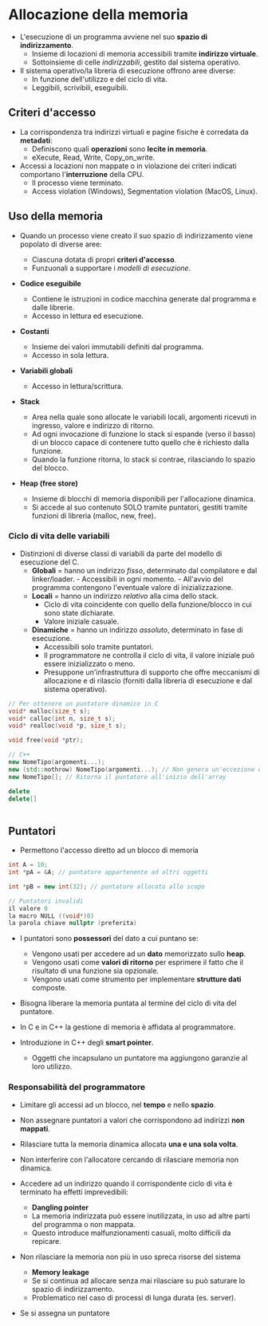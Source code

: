 # Allocazione della memoria
- L'esecuzione di un programma avviene nel suo **spazio di indirizzamento**.
	- Insieme di locazioni di memoria accessibili tramite **indirizzo virtuale**.
	- Sottoinsieme di celle *indirizzabili*, gestito dal sistema operativo.
- Il sistema operativo/la libreria di esecuzione offrono aree diverse:
	- In funzione dell'utilizzo e del ciclo di vita.
	- Leggibili, scrivibili, eseguibili.

## Criteri d'accesso
- La corrispondenza tra indirizzi virtuali e pagine fisiche è corredata da **metadati**:
	- Definiscono quali **operazioni** sono **lecite in memoria**.
	- eXecute, Read, Write, Copy_on_write.
- Accessi a locazioni non mappate o in violazione dei criteri indicati comportano l'**interruzione** della CPU.
	- Il processo viene terminato.
	- Access violation (Windows), Segmentation violation (MacOS, Linux).

## Uso della memoria
- Quando un processo viene creato il suo spazio di indirizzamento viene popolato di diverse aree:
	- Ciascuna dotata di propri **criteri d'accesso**.
	- Funzuonali a supportare i *modelli di esecuzione*.
- **Codice eseguibile**
	- Contiene le istruzioni in codice macchina generate dal programma e dalle librerie.
	- Accesso in lettura ed esecuzione.
- **Costanti**
	- Insieme dei valori immutabili definiti dal programma.
	- Accesso in sola lettura.
- **Variabili globali**
	- Accesso in lettura/scrittura.


- **Stack**
	- Area nella quale sono allocate le variabili locali, argomenti ricevuti in ingresso, valore e indirizzo di ritorno.
	- Ad ogni invocazione di funzione lo stack si espande (verso il basso) di un blocco capace di contenere tutto quello che è richiesto dalla funzione.
	- Quando la funzione ritorna, lo stack si contrae, rilasciando lo spazio del blocco.
- **Heap (free store)**
	- Insieme di blocchi di memoria disponibili per l'allocazione dinamica.
	- Si accede al suo contenuto SOLO tramite puntatori, gestiti tramite funzioni di libreria (malloc, new, free).

### Ciclo di vita delle variabili
- Distinzioni di diverse classi di variabili da parte del modello di esecuzione del C.
	- **Globali** = hanno un indirizzo *fisso*, determinato dal compilatore e dal linker/loader.
			- Accessibili in ogni momento.
			- All'avvio del programma contengono l'eventuale valore di inizializzazione.
	- **Locali** = hanno un indirizzo *relativo* alla cima dello stack.
		- Ciclo di vita coincidente con quello della funzione/blocco in cui sono state dichiarate.
		- Valore iniziale casuale.
	- **Dinamiche** = hanno un indirizzo *assoluto*, determinato in fase di esecuzione.
		- Accessibili solo tramite puntatori.
		- Il programmatore ne controlla il ciclo di vita, il valore iniziale può essere inizializzato o meno.
		- Presuppone un'infrastruttura di supporto che offre meccanismi di allocazione e di rilascio (forniti dalla libreria di esecuzione e dal sistema operativo).

```C
// Per ottenere un puntatore dinamico in C
void* malloc(size_t s);
void* calloc(int n, size_t s);
void* realloc(void *p, size_t s);

void free(void *ptr);
```

``` C++
// C++
new NomeTipo(argomenti...);
new (std::nothrow) NomeTipo(argomenti...); // Non genera un'eccezione e restituisce un puntatore non valido (nullptr)
new NomeTipo[]; // Ritorna il puntatore all'inizio dell'array

delete
delete[]
 
```

## Puntatori
- Permettono l'accesso diretto ad un blocco di memoria
```c++
int A = 10;
int *pA = &A; // puntatore appartenente ad altri oggetti

int *pB = new int(32); // puntatore allocato allo scopo

// Puntatori invalidi
il valore 0
la macro NULL ((void*)0)
la parola chiave nullptr (preferita)
```

- I puntatori sono **possessori** del dato a cui puntano se:
	- Vengono usati per accedere ad un **dato** memorizzato sullo **heap**.
	- Vengono usati come **valori di ritorno** per esprimere il fatto che il risultato di una funzione sia opzionale.
	- Vengono usati come strumento per implementare **strutture dati** composte.
- Bisogna liberare la memoria puntata al termine del ciclo di vita del puntatore.

- In C e in C++ la gestione di memoria è affidata al programmatore.
- Introduzione in C++ degli **smart pointer**.
	- Oggetti che incapsulano un puntatore ma aggiungono garanzie al loro utilizzo.

### Responsabilità del programmatore
- Limitare gli accessi ad un blocco, nel **tempo** e nello **spazio**.
- Non assegnare puntatori a valori che corrispondono ad indirizzi **non mappati**.
- Rilasciare tutta la memoria dinamica allocata **una e una sola volta**.
- Non interferire con l'allocatore cercando di rilasciare memoria non dinamica.

- Accedere ad un indirizzo quando il corrispondente ciclo di vita è terminato ha effetti imprevedibili:
	- **Dangling pointer**
	- La memoria indirizzata può essere inutilizzata, in uso ad altre parti del programma o non mappata.
	- Questo introduce malfunzionamenti casuali, molto difficili da repicare.
- Non rilasciare la memoria non più in uso spreca risorse del sistema
	- **Memory leakage**
	- Se si continua ad allocare senza mai rilasciare su può saturare lo spazio di indirizzamento.
	- Problematico nel caso di processi di lunga durata (es. server).
- Se si assegna un puntatore 